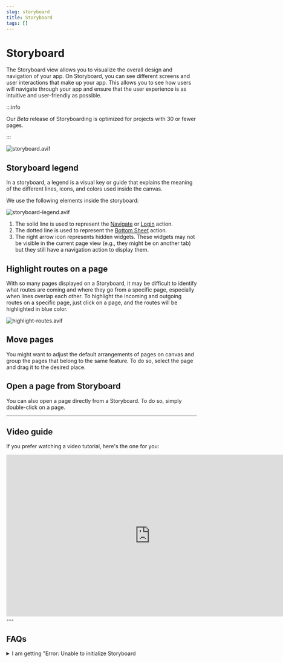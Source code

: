 ```yaml
---
slug: storyboard
title: Storyboard
tags: []
---
```


# Storyboard

The Storyboard view allows you to visualize the overall design and navigation of your app. On Storyboard, you can see different screens and user interactions that make up your app. This allows you to see how users will navigate through your app and ensure that the user experience is as intuitive and user-friendly as possible.

:::info

Our *Beta* release of Storyboarding is optimized for projects with 30 or fewer pages.

:::

![storyboard.avif](imgs/storyboard.avif)

## Storyboard legend

In a storyboard, a legend is a visual key or guide that explains the meaning of the different lines, icons, and colors used inside the canvas.

We use the following elements inside the storyboard:

![storyboard-legend.avif](imgs/storyboard-legend.avif)

1. The solid line is used to represent the [Navigate](#) or [Login](#) action.
2. The dotted line is used to represent the [Bottom Sheet](#) action.
3. The right arrow icon represents hidden widgets. These widgets may not be visible in the current page view (e.g., they might be on another tab) but they still have a navigation action to display them.

## Highlight routes on a page

With so many pages displayed on a Storyboard, it may be difficult to identify what routes are coming and where they go from a specific page, especially when lines overlap each other. To highlight the incoming and outgoing routes on a specific page, just click on a page, and the routes will be highlighted in blue color.

![highlight-routes.avif](imgs/highlight-routes.avif)

## Move pages

You might want to adjust the default arrangements of pages on canvas and group the pages that belong to the same feature. To do so, select the page and drag it to the desired place.

## Open a page from Storyboard

You can also open a page directly from a Storyboard. To do so, simply double-click on a page.

---

## Video guide

If you prefer watching a video tutorial, here's the one for you:
<div class="video-container"><iframe width="760" height="428" src="https://www.youtube.com/embed/ukBii81pwm4" title="Navigating Pages &amp; Storyboard | FlutterFlow University" frameborder="0" allow="accelerometer; autoplay; clipboard-write; encrypted-media; gyroscope; picture-in-picture; web-share" referrerpolicy="strict-origin-when-cross-origin" allowfullscreen></iframe></div>
---

## FAQs

<details>
<summary>I am getting "Error: Unable to initialize Storyboard</summary>
<p>This error typically occurs because the initial page has not been set. To resolve this, please set the initial page in the [App Details](#) settings of your project.</p>
</details>
